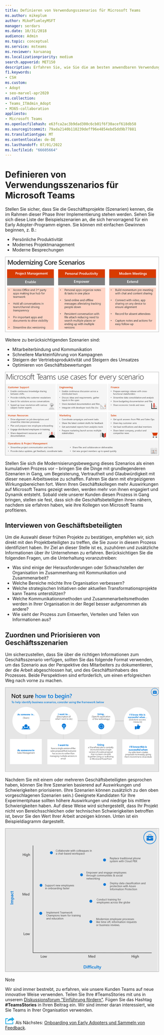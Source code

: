 ```yaml
---
title: Definieren von Verwendungsszenarios für Microsoft Teams
ms.author: mikeplum
author: MikePlumleyMSFT
manager: serdars
ms.date: 10/31/2018
audience: Admin
ms.topic: conceptual
ms.service: msteams
ms.reviewer: karuanag
ms.localizationpriority: medium
search.appverid: MET150
description: Erfahren Sie, wie Sie die am besten anwendbaren Verwendungsszenarien für die Experimentphase Ihrer Teams-Einführung auswählen.
f1.keywords:
- CSH
ms.custom:
- Adopt
- seo-marvel-apr2020
ms.collection:
- Teams_ITAdmin_Adopt
- M365-collaboration
appliesto:
- Microsoft Teams
ms.openlocfilehash: e63fca2ac3b9dad300c6cb01f6f30acef618db58
ms.sourcegitcommit: 79ada2140b110239deff96e4854ebd5dd9b77881
ms.translationtype: MT
ms.contentlocale: de-DE
ms.lasthandoff: 07/01/2022
ms.locfileid: "66605664"
---
```

# <a name="define-usage-scenarios-for-microsoft-teams"></a>Definieren von Verwendungsszenarios für Microsoft Teams

Stellen Sie sicher, dass Sie die Geschäftsprojekte (Szenarien) kennen, die im Rahmen dieser Phase Ihrer Implementierung stehen werden. Sehen Sie sich diese Liste der Beispielszenarien an, die sich hervorragend für ein Early Adopter-Programm eignen. Sie können mit einfachen Gewinnen beginnen, z. B.:

- Persönliche Produktivität
- Modernes Projektmanagement
- Moderne Besprechungen

![Eine Abbildung der drei Kernszenarien.](media/teams-adoption-modernizing-core-scenarios.png)

Weitere zu berücksichtigenden Szenarien sind:

- Mitarbeiterbindung und Kommunikation
- Schnellere Markteinführung von Kampagnen
- Steigern der Vertriebsproduktivität und Steigern des Umsatzes
- Optimieren von Geschäftsbewertungen

![Eine Abbildung von Teams-Anwendungsfällen für jedes Szenario.](media/teams-adoption-use-cases.png)

Stellen Sie sich die Modernisierungsbewegung dieses Szenarios als einen kumulativen Prozess vor – bringen Sie die Dinge mit grundlegenderen Szenarien in Gang, um Begeisterung, Vertrautheit und Glaubwürdigkeit mit dieser neuen Arbeitsweise zu schaffen. Fahren Sie dann mit ehrgeizigeren Wirkungsbereichen fort. Wenn Ihren Geschäftskollegen mehr Auswirkungen auf Microsoft Teams gezeigt werden, werden mehr von ihnen engagiert und Dynamik entsteht. Sobald viele unserer Kunden diesen Prozess in Gang bringen, stellen sie fest, dass sich die Geschäftsbeteiligten ihnen nähern, nachdem sie erfahren haben, wie ihre Kollegen von Microsoft Teams profitieren.

## <a name="interview-business-stakeholders"></a>Interviewen von Geschäftsbeteiligten

Um die Auswahl dieser frühen Projekte zu bestätigen, empfehlen wir, sich direkt mit den Projektbeteiligten zu treffen, die Sie zuvor in diesem Prozess identifiziert haben. Ihr Ziel an dieser Stelle ist es, zuzuhören und zusätzliche Informationen über ihr Unternehmen zu erfahren. Berücksichtigen Sie die folgenden Fragen, um die Unterhaltung voranzutreiben:

- Was sind einige der Herausforderungen oder Schwachstellen der Organisation im Zusammenhang mit Kommunikation und Zusammenarbeit?
- Welche Bereiche möchte Ihre Organisation verbessern?
- Welche strategischen Initiativen oder aktuellen Transformationsprojekte kann Teams unterstützen?
- Welche Kommunikationsmethoden und Zusammenarbeitsmethoden werden in Ihrer Organisation in der Regel besser aufgenommen als andere?
- Wie sieht der Prozess zum Entwerfen, Verteilen und Teilen von Informationen aus?

## <a name="map-and-prioritize-business-scenarios"></a>Zuordnen und Priorisieren von Geschäftsszenarien

Um sicherzustellen, dass Sie über die richtigen Informationen zum Geschäftsszenario verfügen, sollten Sie das folgende Format verwenden, um das Szenario aus der Perspektive des Mitarbeiters zu dokumentieren, der die Arbeit abgeschlossen hat, und des Geschäftsinhabers des Prozesses. Beide Perspektiven sind erforderlich, um einen erfolgreichen Weg nach vorne zu machen.

![Abbildung des Frameworks für die Identifizierung von Szenarien.](media/teams-adoption-identify-scenarios.png)

Nachdem Sie mit einem oder mehreren Geschäftsbeteiligten gesprochen haben, können Sie Ihre Szenarien basierend auf Auswirkungen und Schwierigkeiten priorisieren. (Ihre Szenarien können zusätzlich zu den oben vorgeschlagenen Szenarien sein.) Geeignete Kandidaten für Ihre Experimentphase sollten höhere Auswirkungen und niedrige bis mittlere Schwierigkeiten haben. Auf diese Weise wird sichergestellt, dass Ihr Projekt nicht von Bereichsschleichen oder technischen Schwierigkeiten betroffen ist, bevor Sie den Wert Ihrer Arbeit anzeigen können. Unten ist ein Beispieldiagramm dargestellt.

![Eine Abbildung, die die Auswirkungen des Szenarios im Vergleich zu Schwierigkeiten zeigt.](media/teams-adoption-impact-difficulty.png)

> [!Note]
> Wir sind immer bestrebt, zu erfahren, wie unsere Kunden Teams auf neue innovative Weise verwenden. Teilen Sie Ihre #TeamsStories mit uns in unserem [Diskussionsforum "Einführung fördern"](https://techcommunity.microsoft.com/t5/driving-adoption/ct-p/DrivingAdoption). Fügen Sie das Hashtag **#TeamsStories** in Ihren Beitrag ein. Wir sind immer daran interessiert, wie Sie Teams in Ihrer Organisation verwenden.

![Ein Symbol, das den nächsten Schritt darstellt.](media/teams-adoption-next-icon.png) Als Nächstes: [Onboarding von Early Adopters und Sammeln von Feedback](teams-adoption-onboard-early-adopters.md).
